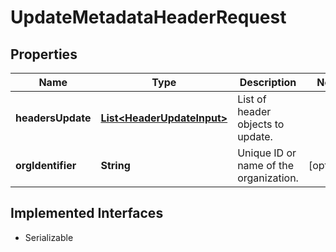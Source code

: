 

# UpdateMetadataHeaderRequest


## Properties

| Name | Type | Description | Notes |
|------------ | ------------- | ------------- | -------------|
|**headersUpdate** | [**List&lt;HeaderUpdateInput&gt;**](HeaderUpdateInput.md) | List of header objects to update. |  |
|**orgIdentifier** | **String** | Unique ID or name of the organization. |  [optional] |


## Implemented Interfaces

* Serializable


